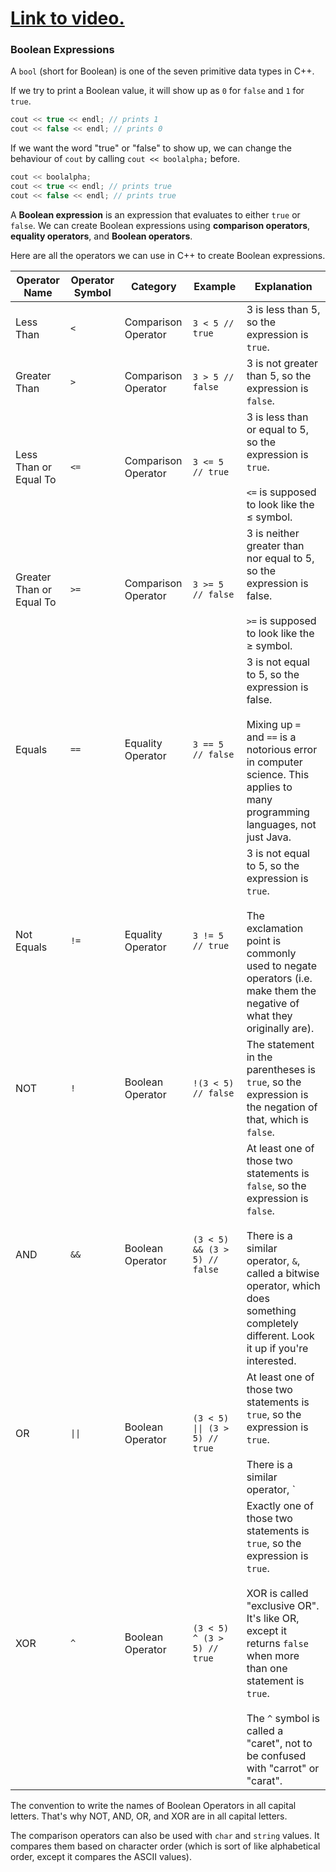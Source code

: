 # [Link to video.](https://www.youtube.com/watch?v=lISkxsQ0D18&list=PLVD25niNi0BkgQHyEFkuuBp_IQ4q67jIC)

### Boolean Expressions

A `bool` (short for Boolean) is one of the seven primitive data types in C++.

If we try to print a Boolean value, it will show up as `0` for `false` and `1` for `true`.

```cpp
cout << true << endl; // prints 1
cout << false << endl; // prints 0
```

If we want the word "true" or "false" to show up, we can change the behaviour of `cout` by calling `cout << boolalpha;` before.


```cpp
cout << boolalpha;
cout << true << endl; // prints true
cout << false << endl; // prints true
```

A **Boolean expression** is an expression that evaluates to either `true` or `false`. We can create Boolean expressions using **comparison operators**, **equality operators**, and **Boolean operators**.

Here are all the operators we can use in C++ to create Boolean expressions.

| Operator Name | Operator Symbol | Category | Example | Explanation |
| --- | --- | --- | --- | --- |
| Less Than | `<` | Comparison Operator | `3 < 5 // true` | 3 is less than 5, so the expression is `true`. |
| Greater Than | `>` | Comparison Operator | `3 > 5 // false` | 3 is not greater than 5, so the expression is `false`. |
| Less Than or Equal To | `<=` | Comparison Operator | `3 <= 5 // true`	| 3 is less than or equal to 5, so the expression is `true`.<br></br> `<=` is supposed to look like the ≤ symbol. |
| Greater Than or Equal To | `>=` | Comparison Operator | `3 >= 5 // false`	| 3 is neither greater than nor equal to 5, so the expression is false. </br></br>`>=` is supposed to look like the ≥ symbol. |
| Equals | `==` | Equality Operator | `3 == 5 // false`	| 3 is not equal to 5, so the expression is false.<br/></br>Mixing up `=` and `==` is a notorious error in computer science. This applies to many programming languages, not just Java. |
| Not Equals | `!=` | Equality Operator | `3 != 5 // true`	| 3 is not equal to 5, so the expression is `true`.<br/></br>The exclamation point is commonly used to negate operators (i.e. make them the negative of what they originally are). |
| NOT | `!` | Boolean Operator | `!(3 < 5) // false`	| The statement in the parentheses is `true`, so the expression is the negation of that, which is `false`. |
| AND | `&&` | Boolean Operator | `(3 < 5) && (3 > 5) // false`	| At least one of those two statements is `false`, so the expression is `false`.<br/></br>There is a similar operator, `&`, called a bitwise operator, which does something completely different. Look it up if you're interested. |
| OR | `\|\|` | Boolean Operator | `(3 < 5) \|\| (3 > 5) // true`	| At least one of those two statements is `true`, so the expression is `true`.<br></br>There is a similar operator, `|`, called a bitwise operator, which does something completely different. Look it up if you're interested.<br/></br>The pipe character is typically found above or beside the ENTER key. |
| XOR | `^` | Boolean Operator | `(3 < 5) ^ (3 > 5) // true`	| Exactly one of those two statements is `true`, so the expression is `true`.<br/></br>XOR is called "exclusive OR". It's like OR, except it returns `false` when more than one statement is `true`.<br/></br>The `^` symbol is called a "caret", not to be confused with "carrot" or "carat". |

The convention to write the names of Boolean Operators in all capital letters. That's why NOT, AND, OR, and XOR are in all capital letters.

The comparison operators can also be used with `char` and `string` values.  It compares them based on character order (which is sort of like alphabetical order, except it compares the ASCII values).

